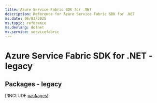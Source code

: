 ```yaml
---
title: Azure Service Fabric SDK for .NET
description: Reference for Azure Service Fabric SDK for .NET
ms.date: 06/03/2025
ms.topic: reference
ms.devlang: dotnet
ms.service: servicefabric
---
```

# Azure Service Fabric SDK for .NET - legacy
## Packages - legacy
[!INCLUDE [packages](service-fabric-index.md)]